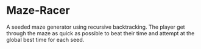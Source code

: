 # Maze-Racer

A seeded maze generator using recursive backtracking. The player get through the maze as quick as possible to beat their time and attempt at the global best time for each seed.
